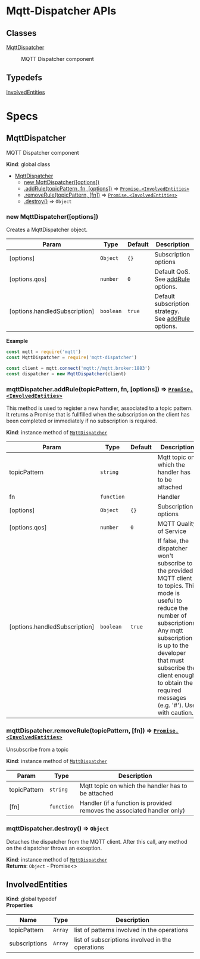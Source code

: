 <!-------------------------------------------------------------------->
<!--                            WARNING!                            -->
<!-------------------------------------------------------------------->
<!--                                                                -->
<!-- THIS IS AN AUTOGENERATED FILE. DO NOT EDIT THIS FILE DIRECTLY. -->
<!-- but run the following script $ npm run build                   -->
<!--                                                                -->
<!-------------------------------------------------------------------->
<!-------------------------------------------------------------------->

# Mqtt-Dispatcher APIs
## Classes

<dl>
<dt><a href="#MqttDispatcher">MqttDispatcher</a></dt>
<dd><p>MQTT Dispatcher component</p>
</dd>
</dl>

## Typedefs

<dl>
<dt><a href="#InvolvedEntities">InvolvedEntities</a></dt>
<dd></dd>
</dl>

# Specs
<a name="MqttDispatcher"></a>

## MqttDispatcher
MQTT Dispatcher component

**Kind**: global class  

* [MqttDispatcher](#MqttDispatcher)
    * [new MqttDispatcher([options])](#new_MqttDispatcher_new)
    * [.addRule(topicPattern, fn, [options])](#MqttDispatcher+addRule) ⇒ [<code>Promise.&lt;InvolvedEntities&gt;</code>](#InvolvedEntities)
    * [.removeRule(topicPattern, [fn])](#MqttDispatcher+removeRule) ⇒ [<code>Promise.&lt;InvolvedEntities&gt;</code>](#InvolvedEntities)
    * [.destroy()](#MqttDispatcher+destroy) ⇒ <code>Object</code>

<a name="new_MqttDispatcher_new"></a>

### new MqttDispatcher([options])
Creates a MqttDispatcher object.


| Param | Type | Default | Description |
| --- | --- | --- | --- |
| [options] | <code>Object</code> | <code>{}</code> | Subscription options |
| [options.qos] | <code>number</code> | <code>0</code> | Default QoS. See [addRule](#MqttDispatcher+addRule) options. |
| [options.handledSubscription] | <code>boolean</code> | <code>true</code> | Default subscription strategy. See [addRule](#MqttDispatcher+addRule) options. |

**Example**  
```js
const mqtt = require('mqtt')
const MqttDispatcher = require('mqtt-dispatcher')

const client = mqtt.connect('mqtt://mqtt.broker:1883')
const dispatcher = new MqttDispatcher(client)
```
<a name="MqttDispatcher+addRule"></a>

### mqttDispatcher.addRule(topicPattern, fn, [options]) ⇒ [<code>Promise.&lt;InvolvedEntities&gt;</code>](#InvolvedEntities)
This method is used to register a new handler, associated to a topic pattern. It returns a Promise that is fullfilled when the subscription on the client has been completed or immediately if no subscription is required.

**Kind**: instance method of [<code>MqttDispatcher</code>](#MqttDispatcher)  

| Param | Type | Default | Description |
| --- | --- | --- | --- |
| topicPattern | <code>string</code> |  | Mqtt topic on which the handler has to be attached |
| fn | <code>function</code> |  | Handler |
| [options] | <code>Object</code> | <code>{}</code> | Subscription options |
| [options.qos] | <code>number</code> | <code>0</code> | MQTT Quality of Service |
| [options.handledSubscription] | <code>boolean</code> | <code>true</code> | If false, the dispatcher won't subscribe to the provided MQTT client to topics. This mode is useful to reduce the number of subscriptions. Any mqtt subscription is up to the developer that must subscribe the client enough to obtain the required messages (e.g. '#'). Use with caution. |

<a name="MqttDispatcher+removeRule"></a>

### mqttDispatcher.removeRule(topicPattern, [fn]) ⇒ [<code>Promise.&lt;InvolvedEntities&gt;</code>](#InvolvedEntities)
Unsubscribe from a topic

**Kind**: instance method of [<code>MqttDispatcher</code>](#MqttDispatcher)  

| Param | Type | Description |
| --- | --- | --- |
| topicPattern | <code>string</code> | Mqtt topic on which the handler has to be attached |
| [fn] | <code>function</code> | Handler (if a function is provided removes the associated handler only) |

<a name="MqttDispatcher+destroy"></a>

### mqttDispatcher.destroy() ⇒ <code>Object</code>
Detaches the dispatcher from the MQTT client. After this call, any method on the dispatcher throws an exception.

**Kind**: instance method of [<code>MqttDispatcher</code>](#MqttDispatcher)  
**Returns**: <code>Object</code> - Promise<>  
<a name="InvolvedEntities"></a>

## InvolvedEntities
**Kind**: global typedef  
**Properties**

| Name | Type | Description |
| --- | --- | --- |
| topicPattern | <code>Array</code> | list of patterns involved in the operations |
| subscriptions | <code>Array</code> | list of subscriptions involved in the operations |

